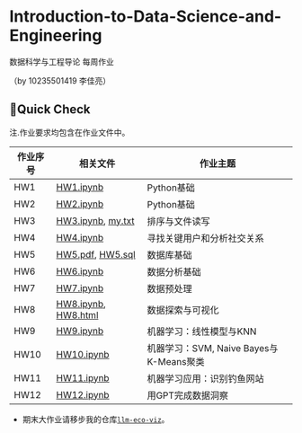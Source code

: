 # Introduction-to-Data-Science-and-Engineering
数据科学与工程导论 每周作业

（by 10235501419 李佳亮）
## 🚀Quick Check
注.作业要求均包含在作业文件中。

| 作业序号 | 相关文件 | 作业主题 |
| --- | --- | --- |
| HW1 | [HW1.ipynb](HW1.ipynb) | Python基础 |
| HW2 | [HW2.ipynb](HW2.ipynb) | Python基础 |
| HW3 | [HW3.ipynb](HW3.ipynb), [my.txt](my.txt) | 排序与文件读写 |
| HW4 | [HW4.ipynb](HW4.ipynb) | 寻找关键用户和分析社交关系 |
| HW5 | [HW5.pdf](HW5.pdf), [HW5.sql](HW5.sql) | 数据库基础 |
| HW6 | [HW6.ipynb](HW6.ipynb) | 数据分析基础 |
| HW7 | [HW7.ipynb](HW7.ipynb) | 数据预处理 |
| HW8 | [HW8.ipynb](HW8.ipynb), [HW8.html](HW8.html) | 数据探索与可视化 |
| HW9 | [HW9.ipynb](HW9.ipynb) | 机器学习：线性模型与KNN |
| HW10 | [HW10.ipynb](HW10.ipynb) | 机器学习：SVM, Naive Bayes与K-Means聚类 |
| HW11 | [HW11.ipynb](HW11.ipynb) | 机器学习应用：识别钓鱼网站 |
| HW12 | [HW12.ipynb](HW12.ipynb) | 用GPT完成数据洞察 |

- 期末大作业请移步我的仓库[`llm-eco-viz`](https://github.com/zzsyppt/llm-eco-viz)。
